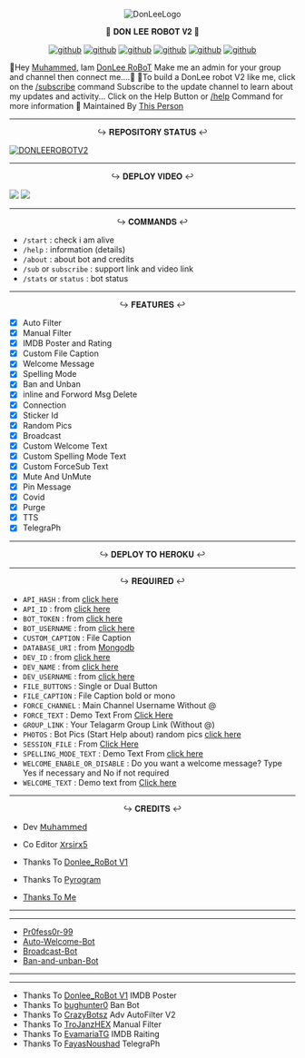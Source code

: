 <p align="center">
<img src="https://github.com/PR0FESS0R-99/DonLee-Robot-V2/blob/Professor-99/DONLEE-ROBOT-V2/DonLee_Robot.jpg" alt="DonLeeLogo">
</p>

<p align="center">
🤖 𝐃𝐎𝐍 𝐋𝐄𝐄 𝐑𝐎𝐁𝐎𝐓 𝐕𝟐 🤖
</p>

<p align="center">
<a href="https://github.com/PR0FESS0R-99/DonLee-Robot-V2/stargazers"><img alt="github" src="https://img.shields.io/github/stars/PR0FESS0R-99/DonLee-Robot-V2?style=flat-square&color=yellow"/></a>
<a href="https://github.com/PR0FESS0R-99/DonLee-Robot-V2/fork"><img alt="github" src="https://img.shields.io/github/forks/PR0FESS0R-99/DonLee-Robot-V2?style=flat-square&color=orange"/></a>
<a href="https://github.com/PR0FESS0R-99/DonLee-Robot-V2"><img alt="github" src="https://img.shields.io/github/repo-size/PR0FESS0R-99/DonLee-Robot-V2?style=flat-square&color=green"/></a>
<a href="https://github.com/PR0FESS0R-99/DonLee-Robot-V2a"><img alt="github" src="https://badges.frapsoft.com/os/v2/open-source.svg?v=103"/></a>
<a href="https://github.com/PR0FESS0R-99/DonLee-Robot-V2/graphs/contributors"><img alt="github" src="https://img.shields.io/github/contributors/PR0FESS0R-99/DonLee-Robot-V2?style=flat-square&color=green"/></a>      
<a href="https://github.com/PR0FESS0R-99/DonLee-Robot-V2/blob/main/LICENSE"><img alt="github" src="https://img.shields.io/badge/License-AGPL-blue"/></a>
</p>

👋Hey <a href="https://telegram.dog/Mrk_YT">Muhammed</a>, Iam <a href="https://telegram.me/Donlee_Robot">DonLee RoBoT</a>
Make me an admin for your group and channel then connect me....🎉
🙂To build a DonLee robot V2 like me, click on the <a href="https://telegram.dog/Donlee_Robot">/subscribe</a> command
Subscribe to the update channel to learn about my updates and activity...
Click on the Help Button or <a href="https://telegram.dog/Donlee_Robot">/help</a> Command for more information
🧒 Maintained By <a href="https://t.me/Mrk_yt">This Person</a>     
   
----

<p align="center">
↪️ 𝐑𝐄𝐏𝐎𝐒𝐈𝐓𝐎𝐑𝐘 𝐒𝐓𝐀𝐓𝐔𝐒 ↩️
</p>

[![DONLEEROBOTV2](https://github-readme-stats.vercel.app/api/pin/?username=PR0FESS0R-99&repo=DonLee-Robot-V2)](https://github.com/PR0FESS0R-99/DonLee-Robot-V2)


----

<p align="center">
↪️ 𝐃𝐄𝐏𝐋𝐎𝐘 𝐕𝐈𝐃𝐄𝐎 ↩️
</p>

<a href="https://youtu.be/NrbMc93aCzA"><img src="https://img.shields.io/badge/How%20To%20Deploy-blue.svg?logo=Youtube"></a>
<a href="https://youtu.be/NrbMc93aCzA"><img src="https://img.shields.io/youtube/views/NrbMc93aCzA?style=social"></a>

----


<p align="center">
↪️ 𝐂𝐎𝐌𝐌𝐀𝐍𝐃𝐒 ↩️
</p>

* `/start` : check i am alive
* `/help` : information (details)
* `/about` : about bot and credits
* `/sub` or `subscribe` : support link and video link
* `/stats` or `status` : bot status
----

<p align="center">
↪️ 𝐅𝐄𝐀𝐓𝐔𝐑𝐄𝐒 ↩️
</p>

- [x] Auto Filter
- [x] Manual Filter
- [x] IMDB Poster and Rating
- [x] Custom File Caption
- [x] Welcome Message
- [x] Spelling Mode
- [x] Ban and Unban
- [x] inline and Forword Msg Delete
- [x] Connection
- [x] Sticker Id
- [x] Random Pics
- [x] Broadcast
- [x] Custom Welcome Text
- [x] Custom Spelling Mode Text
- [x] Custom ForceSub Text
- [x] Mute And UnMute
- [x] Pin Message
- [x] Covid 
- [x] Purge 
- [x] TTS
- [x] TelegraPh
----

<p align="center">
↪️ 𝐃𝐄𝐏𝐋𝐎𝐘 𝐓𝐎 𝐇𝐄𝐑𝐎𝐊𝐔 ↩️
</p>

<p align="center">
<a href="https://github.com/mali7983/Buttons/blob/Professor-99/heroku/herokudeploy-01.svg" alt="PR0FESS0R-99" border="0" height="125" width="200" align="center" /></a>
</p>

----

<p align="center">
↪️ 𝐑𝐄𝐐𝐔𝐈𝐑𝐄𝐃 ↩️
</p>

- `API_HASH` : from [click here](https://youtu.be/5eEsvLAKVc0)
- `API_ID` : from [click here](https://youtu.be/5eEsvLAKVc0)
- `BOT_TOKEN` : from [click here](https://youtu.be/cB4UduCcNWs)
- `BOT_USERNAME` : from [click here](https://youtu.be/cB4UduCcNWs)
- `CUSTOM_CAPTION` : File Caption
- `DATABASE_URI` : from [Mongodb](https://youtu.be/gBLTsH-IXr0)
- `DEV_ID` : from [click here](https://Telegram.dog/MT_ID_Bot)
- `DEV_NAME` : from [click here](https://Telegram.dog/MT_ID_Bot)
- `DEV_USERNAME` : from [click here](https://Telegram.dog/MT_ID_Bot)
- `FILE_BUTTONS` : Single or Dual Button
- `FILE_CAPTION` : File Caption bold or mono
- `FORCE_CHANNEL` : Main Channel Username Without @
- `FORCE_TEXT` : Demo Text From [Click Here](https://github.com/PR0FESS0R-99/DonLee-Robot-V2/blob/26510e3ed0cd0bc222f3fb1560925f36e2904ecf/translation.py#L6)
- `GROUP_LINK` : Your Telagarm Group Link (Without @)
- `PHOTOS` : Bot Pics (Start Help about) random pics [click here](https://youtu.be/c-GfUfriP50)
- `SESSION_FILE` : From [Click Here](https://youtu.be/WUN_12-dYOM)
- `SPELLING_MODE_TEXT` : Demo Text From [click here](https://github.com/PR0FESS0R-99/DonLee-Robot-V2/blob/26510e3ed0cd0bc222f3fb1560925f36e2904ecf/translation.py#L17)
- `WELCOME_ENABLE_OR_DISABLE` : Do you want a welcome message? Type Yes if necessary and No if not required
- `WELCOME_TEXT` : Demo text from [Click here](https://github.com/PR0FESS0R-99/DonLee-Robot-V2/blob/26510e3ed0cd0bc222f3fb1560925f36e2904ecf/config.py#L26)

----

<p align="center">
↪️ 𝐂𝐑𝐄𝐃𝐈𝐓𝐒 ↩️
</p>

- Dev  <a href="https://telegram.dog/PR0FESS0R_99">𝖬𝗎𝗁𝖺𝗆𝗆𝖾𝖽</a>
- Co Editor <a href="https://github.com/Xrsirx5">𝖷𝗋𝗌𝗂𝗋𝗑5</a>

- Thanks To [Donlee_RoBot V1](https://github.com/PR0FESS0R-99/DonLee-robot-V1)
- Thanks To [Pyrogram](https://github.com/pyrogram/pyrogram)
- [Thanks To Me ](https://github.com/PR0FESS0R-99)
----
----
* [Pr0fess0r-99](https://github.com/Pr0fess0r-99)
* [Auto-Welcome-Bot](https://github.com/Pr0fess0r-99/Auto-Welcome-Bot)
* [Broadcast-Bot](https://github.com/PR0FESS0R-99/Broadcast-Bot)
* [Ban-and-unban-Bot](https://github.com/PR0FESS0R-99/Ban-and-unBan-Bot)
----
----

* Thanks To [Donlee_RoBot V1](https://github.com/PR0FESS0R-99/DonLee-robot-V1) IMDB Poster
* Thanks To [bughunter0](https://github.com/bughunter0/ban-bot) Ban Bot
* Thanks To [CrazyBotsz](https://github.com/CrazyBotsz/Adv-Auto-Filter-Bot-V2) Adv AutoFilter V2
* Thanks To [TroJanzHEX](https://github.com/TroJanzHEX/Unlimited-Filter-Bot) Manual Filter
* Thanks To [EvamariaTG](https://github.com/EvamariaTG/EvaMaria) IMDB Raiting
* Thanks To [FayasNoushad](https://github.com/FayasNoushad) TelegraPh 
